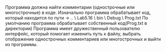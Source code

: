 Программа должна найти комментарии (однострочные или многострочные) в коде.
Изначально программа обрабатывает код, который находится по пути -> .. \ Lab5.16 \ bin \ Debug \ Prog.txt
По умолчанию программа обрабатывает собственный код(Prog.txt в директории)
Программа имеет дружественный пользователю интерфейс, который помогает изменить путь к файлу, 
выбрать отображение однострочных комментариев или многострочных и выйти из программы.